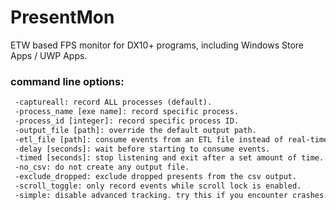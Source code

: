 # PresentMon

ETW based FPS monitor for DX10+ programs, including Windows Store Apps / UWP Apps.

### command line options:

```html
 -captureall: record ALL processes (default).
 -process_name [exe name]: record specific process.
 -process_id [integer]: record specific process ID.
 -output_file [path]: override the default output path.
 -etl_file [path]: consume events from an ETL file instead of real-time.
 -delay [seconds]: wait before starting to consume events.
 -timed [seconds]: stop listening and exit after a set amount of time.
 -no_csv: do not create any output file.
 -exclude_dropped: exclude dropped presents from the csv output.
 -scroll_toggle: only record events while scroll lock is enabled.
 -simple: disable advanced tracking. try this if you encounter crashes.
```
